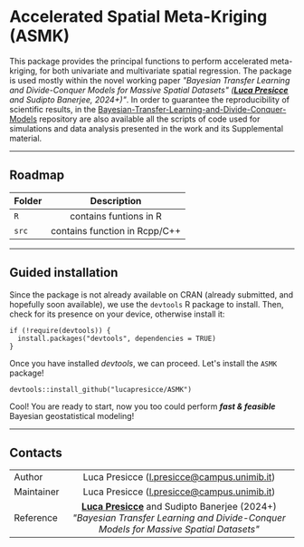 # Accelerated Spatial Meta-Kriging (ASMK)

This package provides the principal functions to perform accelerated meta-kriging, for both univariate and multivariate spatial regression. The package is used mostly within the novel working paper *"Bayesian Transfer Learning and Divide-Conquer Models for Massive Spatial Datasets" ([**Luca Presicce**](https://lucapresicce.github.io/) and Sudipto Banerjee, 2024+)"*. In order to guarantee the reproducibility of scientific results, in the [Bayesian-Transfer-Learning-and-Divide-Conquer-Models](https://github.com/lucapresicce/Bayesian-Transfer-Learning-and-Divide-Conquer-Models) repository are also available all the scripts of code used for simulations and data analysis presented in the work and its Supplemental material.


--------------------------------------------------------------------------------
## Roadmap

| Folder | Description |
| :--- | :---: |
| `R` | contains funtions in R |
| `src` | contains function in Rcpp/C++ |

--------------------------------------------------------------------------------
## Guided installation
Since the package is not already available on CRAN (already submitted, and hopefully soon available), we use the `devtools` R package to install. Then, check for its presence on your device, otherwise install it:
```{r, echo = F, eval = F, collapse = TRUE}
if (!require(devtools)) {
  install.packages("devtools", dependencies = TRUE)
}
```
Once you have installed *devtools*, we can proceed. Let's install the `ASMK` package!
```{r}
devtools::install_github("lucapresicce/ASMK")
```
Cool! You are ready to start, now you too could perform **_fast & feasible_** Bayesian geostatistical modeling!

<!--
## Tutorial for usage
-->

--------------------------------------------------------------------------------
## Contacts

| | |
| :--- | :---: |
| Author | Luca Presicce (l.presicce@campus.unimib.it) |
| Maintainer | Luca Presicce (l.presicce@campus.unimib.it) |
| Reference | [**Luca Presicce**](https://lucapresicce.github.io/) and Sudipto Banerjee (2024+) *"Bayesian Transfer Learning and Divide-Conquer Models for Massive Spatial Datasets"*  |

<!--
Maintainer: l.presicce@campus.unimib.it
Reference: **Luca Presicce** and Sudipto Banerjee (2024+) *"Accelerated Meta-Kriging for massive Spatial dataset"* 
-->


